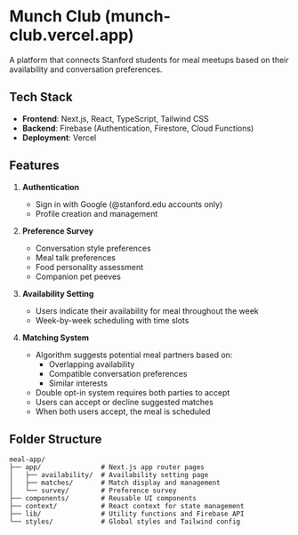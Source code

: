 # Munch Club (munch-club.vercel.app)

A platform that connects Stanford students for meal meetups based on their availability and conversation preferences.

## Tech Stack

- **Frontend**: Next.js, React, TypeScript, Tailwind CSS
- **Backend**: Firebase (Authentication, Firestore, Cloud Functions)
- **Deployment**: Vercel

## Features

1. **Authentication**

   - Sign in with Google (@stanford.edu accounts only)
   - Profile creation and management

2. **Preference Survey**

   - Conversation style preferences
   - Meal talk preferences
   - Food personality assessment
   - Companion pet peeves

3. **Availability Setting**

   - Users indicate their availability for meal throughout the week
   - Week-by-week scheduling with time slots

4. **Matching System**
   - Algorithm suggests potential meal partners based on:
     - Overlapping availability
     - Compatible conversation preferences
     - Similar interests
   - Double opt-in system requires both parties to accept
   - Users can accept or decline suggested matches
   - When both users accept, the meal is scheduled

## Folder Structure

```
meal-app/
├── app/               # Next.js app router pages
│   ├── availability/  # Availability setting page
│   ├── matches/       # Match display and management
│   └── survey/        # Preference survey
├── components/        # Reusable UI components
├── context/           # React context for state management
├── lib/               # Utility functions and Firebase API
└── styles/            # Global styles and Tailwind config
```
